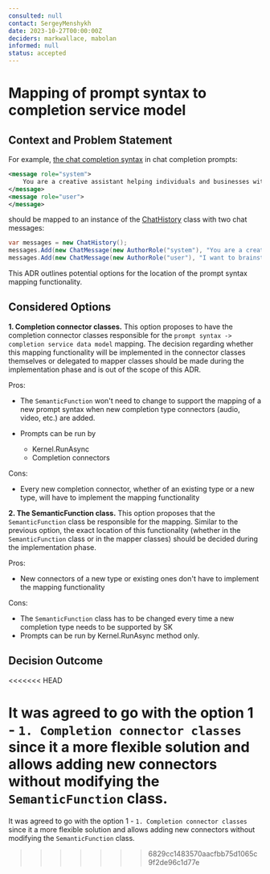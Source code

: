 ```yaml
---
consulted: null
contact: SergeyMenshykh
date: 2023-10-27T00:00:00Z
deciders: markwallace, mabolan
informed: null
status: accepted
---
```


# Mapping of prompt syntax to completion service model

## Context and Problem Statement

For example, [the chat completion syntax](https://github.com/microsoft/semantic-kernel/blob/main/docs/decisions/0014-chat-completion-roles-in-prompt.md) in chat completion prompts:

```xml {"id":"01J6KQ4X95SWVAHSNMREEGWABW"}
<message role="system">
    You are a creative assistant helping individuals and businesses with their innovative projects.
</message>
<message role="user">
</message>
```

should be mapped to an instance of the [ChatHistory](https://github.com/microsoft/semantic-kernel/blob/main/dotnet/src/SemanticKernel.Abstractions/AI/ChatCompletion/ChatHistory.cs) class with two chat messages:

```csharp {"id":"01J6KQ4X95SWVAHSNMRGRPQ5NX"}
var messages = new ChatHistory();
messages.Add(new ChatMessage(new AuthorRole("system"), "You are a creative assistant helping individuals and businesses with their innovative projects."));
messages.Add(new ChatMessage(new AuthorRole("user"), "I want to brainstorm the idea of {{$input}}"));
```

This ADR outlines potential options for the location of the prompt syntax mapping functionality.

## Considered Options

**1. Completion connector classes.** This option proposes to have the completion connector classes responsible for the `prompt syntax -> completion service data model` mapping. The decision regarding whether this mapping functionality will be implemented in the connector classes themselves or delegated to mapper classes should be made during the implementation phase and is out of the scope of this ADR.

Pros:

- The `SemanticFunction` won't need to change to support the mapping of a new prompt syntax when new completion type connectors (audio, video, etc.) are added.
- Prompts can be run by

   - Kernel.RunAsync
   - Completion connectors

Cons:

- Every new completion connector, whether of an existing type or a new type, will have to implement the mapping functionality

**2. The SemanticFunction class.** This option proposes that the `SemanticFunction` class be responsible for the mapping. Similar to the previous option, the exact location of this functionality (whether in the `SemanticFunction` class or in the mapper classes) should be decided during the implementation phase.

Pros:

- New connectors of a new type or existing ones don't have to implement the mapping functionality

Cons:

- The `SemanticFunction` class has to be changed every time a new completion type needs to be supported by SK
- Prompts can be run by Kernel.RunAsync method only.

## Decision Outcome
<<<<<<< HEAD

It was agreed to go with the option 1 - `1. Completion connector classes` since it a more flexible solution and allows adding new connectors without modifying the `SemanticFunction` class.
=======
It was agreed to go with the option 1 - `1. Completion connector classes` since it a more flexible solution and allows adding new connectors without modifying the `SemanticFunction` class.
>>>>>>> 6829cc1483570aacfbb75d1065c9f2de96c1d77e

